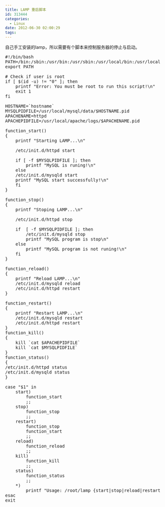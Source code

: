 ```yaml
---
title: LAMP 重启脚本
id: 313444
categories:
  - Linux
date: 2012-06-30 02:00:29
tags:
---
```


 自己手工安装的lamp，所以需要有个脚本来控制服务器的停止与启动。

<pre class="lang:sh decode:false " >#!/bin/bash
PATH=/bin:/sbin:/usr/bin:/usr/sbin:/usr/local/bin:/usr/local/sbin:~/bin
export PATH

# Check if user is root
if [ $(id -u) != "0" ]; then
    printf "Error: You must be root to run this script!\n"
    exit 1
fi

HOSTNAME=`hostname`
MYSQLPIDFILE=/usr/local/mysql/data/$HOSTNAME.pid
APACHENAME=httpd
APACHEPIDFILE=/usr/local/apache/logs/$APACHENAME.pid

function_start()
{
    printf "Starting LAMP...\n"

    /etc/init.d/httpd start

    if [ -f $MYSQLPIDFILE ]; then
        printf "MySQL is runing!\n"
    else
	/etc/init.d/mysqld start
	printf "MySQL start successfully!\n"
    fi
}

function_stop()
{
    printf "Stoping LAMP...\n"

    /etc/init.d/httpd stop

    if  [ -f $MYSQLPIDFILE ]; then
        /etc/init.d/mysqld stop
        printf "MySQL program is stop\n"
    else
        printf "MySQL program is not runing!\n" 
    fi
}

function_reload()
{
    printf "Reload LAMP...\n"
    /etc/init.d/mysqld reload
    /etc/init.d/httpd restart
}

function_restart()
{
    printf "Restart LAMP...\n"
    /etc/init.d/mysqld restart
    /etc/init.d/httpd restart
}
function_kill()
{
    kill `cat $APACHEPIDFILE`
    kill `cat $MYSQLPIDFILE`
}
function_status()
{
/etc/init.d/httpd status
/etc/init.d/mysqld status
}

case "$1" in
	start)
		function_start
		;;
	stop)
		function_stop
		;;
	restart)
		function_stop
		function_start
		;;
	reload)
		function_reload
		;;
	kill)
		function_kill
		;;
	status)
		function_status
		;;
	*)
		printf "Usage: /root/lamp {start|stop|reload|restart|kill|status}\n"
esac
exit</pre> 